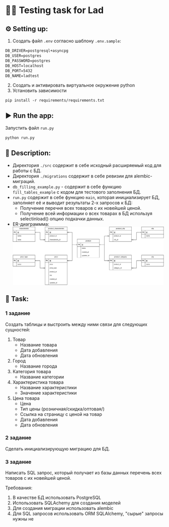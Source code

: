 # 🧑‍💻 Testing task for Lad

## ⚙️ Setting up:
1. Создать файл `.env` согласно шаблону `.env.sample`:
```env
DB_DRIVER=postgresql+asyncpg
DB_USER=postgres
DB_PASSWORD=postgres
DB_HOST=localhost
DB_PORT=5432
DB_NAME=ladtest
```
2. Создать и активировать виртуальное окружение python
3. Установить зависимости
```console
pip install -r requirements/requirements.txt
```

## ▶️ Run the app:
Запустить файл `run.py`
```console
python run.py
```
## 📖 Description:
- Директория `./src` содержит в себе исходный расширяемый код для работы с БД.
- Директория `./migrations` содержит в себе ревизии для alembic-миграций.
- `db_filling_example.py` - содержит в себе функцию `fill_tables_example` с кодом для тестового заполнения БД.
- `run.py` содержит в себе функцию `main`, которая инициализирует БД, заполняет её и выводит результаты 2-х запросов к БД: 
  - Получение перечня всех товаров с их новейшей ценой.
  - Получение всей информации о всех товарах в БД используя selectinload() опцию подкачки данных.
- ER-диаграммма:
![](res/img/lad_test.png)
## 🤔 Task:
### 1 задание

Создать таблицы и выстроить между ними связи для следующих сущностей:
1. Товар
    - Название товара
    - Дата добавления
    - Дата обновления
2. Город
   - Название города
3. Категория товара
   - Название категории
4. Характеристика товара
   - Название характеристики
   - Значение характеристики
5. Цена товара
   - Цена
   - Тип цены (розничная/скидка/оптовая/)
   - Ссылка на страницу с ценой на товар
   - Дата добавления
   - Дата обновления
### 2 задание
Сделать инициализирующую миграцию для БД.
### 3 задание
Написать SQL запрос, который получает из базы данных перечень всех товаров с их новейшей ценой.

Требования:
1. В качестве БД использовать PostgreSQL
2. Использовать SQLAchemу для создания моделей
3. Для создания миграции использовать alembic
4. Для SQL запросов использовать ORM SQLAlchemy, "сырые" запросы нужны
не